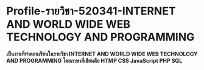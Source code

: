 # Profile-รายวิชา-520341-INTERNET AND WORLD WIDE WEB TECHNOLOGY AND PROGRAMMING

**เป็นงานที่ทำตอนเรียนในรายวิชา INTERNET AND WORLD WIDE WEB TECHNOLOGY AND PROGRAMMING
โดยภาษาที่เขียนคือ HTMP CSS JavaScript PHP SQL**
